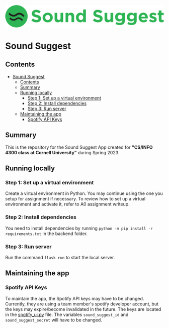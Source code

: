<img src="backend/static/images/Sound Suggest.svg"  width="600">  

<br />  

# Sound Suggest

## Contents

- [Sound Suggest](#sound-suggest)
  - [Contents](#contents)
  - [Summary](#summary)
  - [Running locally](#running-locally)
    - [Step 1: Set up a virtual environment](#step-1-set-up-a-virtual-environment)
    - [Step 2: Install dependencies](#step-2-install-dependencies)
    - [Step 3: Run server](#step-3-run-server)
  - [Maintaining the app](#maintaining-the-app)
    - [Spotify API Keys](#spotify-api-keys)

## Summary

This is the repository for the Sound Suggest App created for **"CS/INFO 4300 class at Cornell University"** during Spring 2023.

## Running locally

### Step 1: Set up a virtual environment
Create a virtual environment in Python. You may continue using the one you setup for assignment if necessary. To review how to set up a virtual environment and activate it, refer to A0 assignment writeup.

### Step 2: Install dependencies
You need to install dependencies by running `python -m pip install -r requirements.txt` in the backend folder.

### Step 3: Run server

Run the command `flask run` to start the local server.

## Maintaining the app

### Spotify API Keys
To maintain the app, the Spotify API keys may have to be changed. Currently, they are using a team member's spotify developer account, but the keys may expire/become invalidated in the future. The keys are located in the [spotify_ui.py](backend/helpers/spotify_ui.py) file. The variables `sound_suggest_id` and `sound_suggest_secret` will have to be changed.